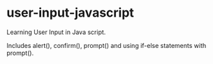 # user-input-javascript

Learning User Input in Java script.

Includes alert(), confirm(), prompt() and using if-else statements with prompt().
